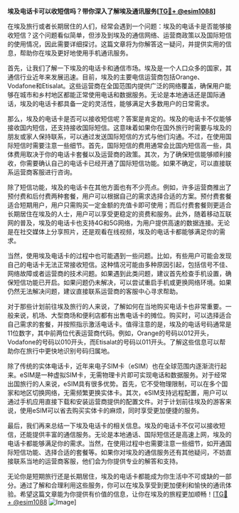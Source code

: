 **埃及电话卡可以收短信吗？带你深入了解埃及通讯服务[[TG💪+ @esim1088](https://t.me/s/esim1088)]**

在埃及旅行或者长期居住的人们，经常会遇到一个问题：埃及的电话卡是否能够接收短信？这个问题看似简单，但涉及到埃及的通信网络、运营商政策以及国际短信的使用情况，因此需要详细探讨。这篇文章将为你解答这一疑问，并提供实用的信息，帮助你在埃及更好地使用手机通讯服务。

首先，让我们了解一下埃及的电话卡和通信市场。埃及是一个人口众多的国家，其通信行业近年来发展迅速。目前，埃及的主要电信运营商包括Orange、Vodafone和Etisalat。这些运营商在全国范围内提供广泛的网络覆盖，确保用户能够在城市和乡村地区都能正常使用电话和数据服务。无论是本地通话还是国际通话，埃及的电话卡都具备一定的灵活性，能够满足大多数用户的日常需求。

那么，埃及的电话卡是否可以接收短信呢？答案是肯定的。埃及的电话卡不仅能够接收国内短信，还支持接收国际短信。这意味着如果你在国外旅行时需要与埃及的朋友或家人保持联系，可以通过发送国际短信的方式与他们沟通。不过，在使用国际短信时需要注意一些细节。首先，国际短信的费用通常会比国内短信高一些，具体费用取决于你的电话卡套餐以及运营商的政策。其次，为了确保短信能够顺利接收，你需要确认自己的电话卡已经开通了国际短信功能。如果不确定，可以直接联系运营商客服进行咨询。

除了短信功能，埃及的电话卡在其他方面也有不少亮点。例如，许多运营商推出了预付费和后付费两种套餐，用户可以根据自己的需求选择合适的方案。预付费套餐适合短期用户，用户只需购买一定金额的充值卡即可使用；而后付费套餐则更适合长期居住在埃及的人士，用户可以享受更稳定的资费和服务。此外，随着移动互联网的普及，埃及的电话卡也支持4G和5G网络，为用户提供高速的数据连接。无论是在社交媒体上分享照片，还是观看在线视频，埃及的电话卡都能够满足你的需求。

当然，使用埃及电话卡的过程中也可能遇到一些问题。比如，有些用户可能会发现自己的电话卡无法正常接收短信。这种情况可能由多种原因引起，包括信号不佳、网络故障或者运营商的技术问题。如果遇到此类问题，建议首先检查手机设置，确保短信功能已开启。如果问题仍未解决，可以尝试重启手机或更换网络环境。如果仍然无法解决问题，建议直接联系运营商的客服中心寻求帮助。

对于那些计划前往埃及旅行的人来说，了解如何在当地购买电话卡也非常重要。一般来说，机场、大型商场和便利店都有出售电话卡的摊位。购买时，可以选择适合自己需求的套餐，并按照指示激活电话卡。值得注意的是，埃及的电话号码通常是11位数字，其中前两位代表运营商代码。例如，Orange的号码以012开头，Vodafone的号码以010开头，而Etisalat的号码以011开头。了解这些信息可以帮助你在旅行中更快地识别号码归属地。

除了传统的实体电话卡，近年来电子SIM卡（eSIM）也在全球范围内逐渐流行起来。eSIM是一种虚拟SIM卡，无需物理卡片即可实现电话和数据服务。对于经常出国旅行的人来说，eSIM具有很多优势。首先，它不受物理限制，可以在多个国家和地区切换网络，无需频繁更换实体卡。其次，eSIM支持远程配置，用户可以通过手机应用直接下载和安装运营商提供的配置文件。对于计划前往埃及的游客来说，使用eSIM可以省去购买实体卡的麻烦，同时享受更加便捷的服务。

最后，我们再来总结一下埃及电话卡的相关信息。埃及的电话卡不仅可以接收短信，还能提供丰富的通信服务。无论是本地通话、国际短信还是高速上网，埃及的电话卡都能够满足你的需求。当然，在使用过程中也需要注意一些细节，如开通国际短信功能、选择合适的套餐等。如果你对埃及的通信服务还有其他疑问，不妨直接联系当地的运营商客服，他们会为你提供专业的解答和支持。

无论你是短期旅行还是长期居住，埃及的电话卡都能成为你生活中不可或缺的一部分。通过了解和合理利用这些服务，你可以在埃及享受到更加便利和愉快的通讯体验。希望这篇文章能为你提供有价值的信息，让你在埃及的旅程更加顺畅！[[TG💪+ @esim1088](https://t.me/s/esim1088) ![Image](https://i.postimg.cc/4NQfJmqS/Snipaste-2025-05-13-00-14-12.png)]
